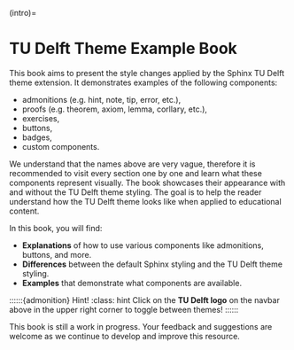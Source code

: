 (intro)=
# TU Delft Theme Example Book

This book aims to present the style changes applied by the Sphinx TU Delft theme extension. It demonstrates examples of the following components:
- admonitions (e.g. hint, note, tip, error, etc.), 
- proofs (e.g. theorem, axiom, lemma, corllary, etc.), 
- exercises, 
- buttons, 
- badges,
- custom components.

We understand that the names above are very vague, therefore it is recommended to visit every section one by one and learn what these components represent visually. The book showcases their appearance with and without the TU Delft theme styling. The goal is to help the reader understand how the TU Delft theme looks like when applied to educational content.

In this book, you will find:

- **Explanations** of how to use various components like admonitions, buttons, and more.
- **Differences** between the default Sphinx styling and the TU Delft theme styling.
- **Examples** that demonstrate what components are available.

::::::{admonition} Hint!
:class: hint
Click on the **TU Delft logo** on the navbar above in the upper right corner to toggle between themes!
::::::

This book is still a work in progress. Your feedback and suggestions are welcome as we continue to develop and improve this resource.